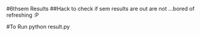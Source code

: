 #6thsem Results
##Hack to check if sem results are out are not ...bored of refreshing :P

#To Run
python result.py
